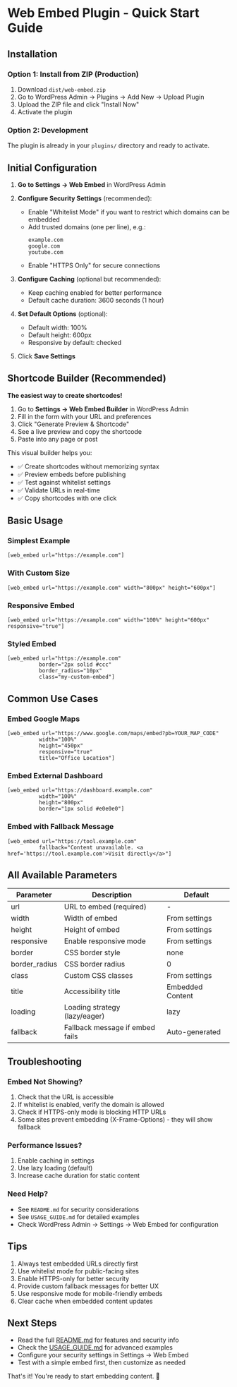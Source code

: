 # Web Embed Plugin - Quick Start Guide

## Installation

### Option 1: Install from ZIP (Production)
1. Download `dist/web-embed.zip`
2. Go to WordPress Admin → Plugins → Add New → Upload Plugin
3. Upload the ZIP file and click "Install Now"
4. Activate the plugin

### Option 2: Development
The plugin is already in your `plugins/` directory and ready to activate.

## Initial Configuration

1. **Go to Settings → Web Embed** in WordPress Admin

2. **Configure Security Settings** (recommended):
   - Enable "Whitelist Mode" if you want to restrict which domains can be embedded
   - Add trusted domains (one per line), e.g.:
     ```
     example.com
     google.com
     youtube.com
     ```
   - Enable "HTTPS Only" for secure connections

3. **Configure Caching** (optional but recommended):
   - Keep caching enabled for better performance
   - Default cache duration: 3600 seconds (1 hour)

4. **Set Default Options** (optional):
   - Default width: 100%
   - Default height: 600px
   - Responsive by default: checked

5. Click **Save Settings**

## Shortcode Builder (Recommended)

**The easiest way to create shortcodes!**

1. Go to **Settings → Web Embed Builder** in WordPress Admin
2. Fill in the form with your URL and preferences
3. Click "Generate Preview & Shortcode"
4. See a live preview and copy the shortcode
5. Paste into any page or post

This visual builder helps you:
- ✅ Create shortcodes without memorizing syntax
- ✅ Preview embeds before publishing
- ✅ Test against whitelist settings
- ✅ Validate URLs in real-time
- ✅ Copy shortcodes with one click

## Basic Usage

### Simplest Example
```
[web_embed url="https://example.com"]
```

### With Custom Size
```
[web_embed url="https://example.com" width="800px" height="600px"]
```

### Responsive Embed
```
[web_embed url="https://example.com" width="100%" height="600px" responsive="true"]
```

### Styled Embed
```
[web_embed url="https://example.com" 
          border="2px solid #ccc" 
          border_radius="10px"
          class="my-custom-embed"]
```

## Common Use Cases

### Embed Google Maps
```
[web_embed url="https://www.google.com/maps/embed?pb=YOUR_MAP_CODE" 
          width="100%" 
          height="450px" 
          responsive="true"
          title="Office Location"]
```

### Embed External Dashboard
```
[web_embed url="https://dashboard.example.com" 
          width="100%" 
          height="800px"
          border="1px solid #e0e0e0"]
```

### Embed with Fallback Message
```
[web_embed url="https://tool.example.com" 
          fallback="Content unavailable. <a href='https://tool.example.com'>Visit directly</a>"]
```

## All Available Parameters

| Parameter | Description | Default |
|-----------|-------------|---------|
| url | URL to embed (required) | - |
| width | Width of embed | From settings |
| height | Height of embed | From settings |
| responsive | Enable responsive mode | From settings |
| border | CSS border style | none |
| border_radius | CSS border radius | 0 |
| class | Custom CSS classes | From settings |
| title | Accessibility title | Embedded Content |
| loading | Loading strategy (lazy/eager) | lazy |
| fallback | Fallback message if embed fails | Auto-generated |

## Troubleshooting

### Embed Not Showing?
1. Check that the URL is accessible
2. If whitelist is enabled, verify the domain is allowed
3. Check if HTTPS-only mode is blocking HTTP URLs
4. Some sites prevent embedding (X-Frame-Options) - they will show fallback

### Performance Issues?
1. Enable caching in settings
2. Use lazy loading (default)
3. Increase cache duration for static content

### Need Help?
- See `README.md` for security considerations
- See `USAGE_GUIDE.md` for detailed examples
- Check WordPress Admin → Settings → Web Embed for configuration

## Tips

1. Always test embedded URLs directly first
2. Use whitelist mode for public-facing sites
3. Enable HTTPS-only for better security
4. Provide custom fallback messages for better UX
5. Use responsive mode for mobile-friendly embeds
6. Clear cache when embedded content updates

## Next Steps

- Read the full [README.md](README.md) for features and security info
- Check the [USAGE_GUIDE.md](USAGE_GUIDE.md) for advanced examples
- Configure your security settings in Settings → Web Embed
- Test with a simple embed first, then customize as needed

That's it! You're ready to start embedding content. 🚀

